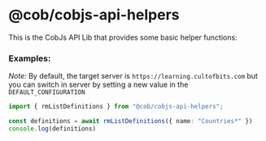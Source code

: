 # @cob/cobjs-api-helpers

This is the CobJs API Lib that provides some basic helper functions: 

### Examples:

*Note:* By default, the target server is `https://learning.cultofbits.com` but you can switch in server by setting a new value in the `DEFAULT_CONFIGURATION`

```typescript
import { rmListDefinitions } from "@cob/cobjs-api-helpers";

const definitions = await rmListDefinitions({ name: "Countries*" })
console.log(definitions)

```
